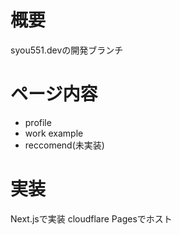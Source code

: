 # 概要
syou551.devの開発ブランチ

# ページ内容
* profile
* work example
* reccomend(未実装)

# 実装
Next.jsで実装
cloudflare Pagesでホスト